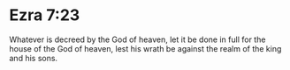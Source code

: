 # Ezra 7:23

Whatever is decreed by the God of heaven, let it be done in full for the house of the God of heaven, lest his wrath be against the realm of the king and his sons.
